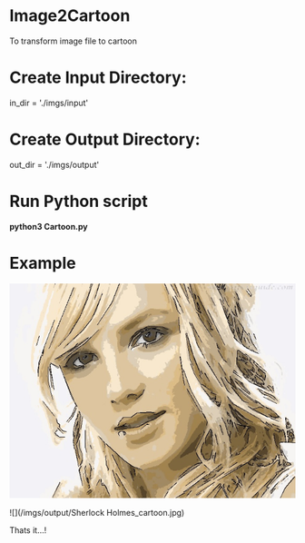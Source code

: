 # Image2Cartoon
To transform image file to cartoon

# Create Input Directory:
in_dir = './imgs/input'

# Create Output Directory:
out_dir = './imgs/output'

# Run Python script
**python3 Cartoon.py**

# Example
![](/imgs/output/1_cartoon.jpg)

![](/imgs/output/Sherlock Holmes_cartoon.jpg)

Thats it...!
